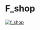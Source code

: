 # F_shop
[![f_shop](https://github.com/VasilevDenis/f_shop/actions/workflows/vite.yml/badge.svg)](https://github.com/VasilevDenis/f_shop/actions/workflows/vite.yml)